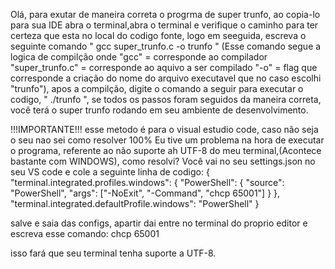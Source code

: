 Olá, para exutar de maneira correta o progrma de super trunfo, ao copia-lo para sua IDE abra o terminal,abra o terminal e verifique o caminho para ter certeza que esta no local do codigo fonte, logo em seeguida, 
escreva o seguinte comando " gcc super_trunfo.c -o trunfo " (Esse comando segue a logica de compilção onde "gcc" = corresponde ao compilador "super_trunfo.c" = corresponde ao aquivo a ser compilado "-o" = flag 
que corresponde a criação do nome do arquivo executavel que no caso escolhi "trunfo"), apos a compilção, digite o comando a seguir para executar o codigo, " ./trunfo ", se todos os passos foram seguidos da maneira 
correta, você terá o super trunfo rodando em seu ambiente de desenvolvimento.

!!!IMPORTANTE!!!
esse metodo é para o visual estudio code, caso não seja o seu nao sei como resolver 100%
Eu tive um problema na hora de executar o programa, referente ao não suporte ah UTF-8 do meu terminal,(Acontece bastante com WINDOWS), como resolvi? Você vai no seu settings.json no seu VS code e cole a seguinte
linha de codigo:
{
    "terminal.integrated.profiles.windows": {
        "PowerShell": {
            "source": "PowerShell",
            "args": ["-NoExit", "-Command", "chcp 65001"]
        }
    },
    "terminal.integrated.defaultProfile.windows": "PowerShell"
}

salve e saia das configs, apartir dai entre no terminal do proprio editor e escreva esse comando: chcp 65001

isso fará que seu terminal tenha suporte a UTF-8.

